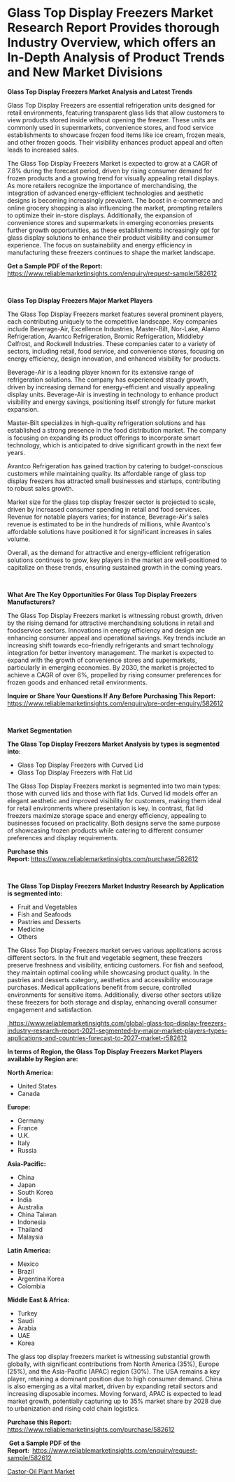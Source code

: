 <p><h1>Glass Top Display Freezers Market Research Report Provides thorough Industry Overview, which offers an In-Depth Analysis of Product Trends and New Market Divisions</h1></p><p><strong>Glass Top Display Freezers Market Analysis and Latest Trends</strong></p>
<p><p>Glass Top Display Freezers are essential refrigeration units designed for retail environments, featuring transparent glass lids that allow customers to view products stored inside without opening the freezer. These units are commonly used in supermarkets, convenience stores, and food service establishments to showcase frozen food items like ice cream, frozen meals, and other frozen goods. Their visibility enhances product appeal and often leads to increased sales.</p><p>The Glass Top Display Freezers Market is expected to grow at a CAGR of 7.8% during the forecast period, driven by rising consumer demand for frozen products and a growing trend for visually appealing retail displays. As more retailers recognize the importance of merchandising, the integration of advanced energy-efficient technologies and aesthetic designs is becoming increasingly prevalent. The boost in e-commerce and online grocery shopping is also influencing the market, prompting retailers to optimize their in-store displays. Additionally, the expansion of convenience stores and supermarkets in emerging economies presents further growth opportunities, as these establishments increasingly opt for glass display solutions to enhance their product visibility and consumer experience. The focus on sustainability and energy efficiency in manufacturing these freezers continues to shape the market landscape.</p></p>
<p><strong>Get a Sample PDF of the Report:&nbsp;</strong> <a href="https://www.reliablemarketinsights.com/enquiry/request-sample/582612?utm_campaign=3005&utm_medium=2&utm_source=Github&utm_content=ia&utm_term=23032025&utm_id=glass-top-display-freezers">https://www.reliablemarketinsights.com/enquiry/request-sample/582612</a></p>
<p>&nbsp;</p>
<p><strong>Glass Top Display Freezers Major Market Players</strong></p>
<p><p>The Glass Top Display Freezers market features several prominent players, each contributing uniquely to the competitive landscape. Key companies include Beverage-Air, Excellence Industries, Master-Bilt, Nor-Lake, Alamo Refrigeration, Avantco Refrigeration, Bromic Refrigeration, Middleby Celfrost, and Rockwell Industries. These companies cater to a variety of sectors, including retail, food service, and convenience stores, focusing on energy efficiency, design innovation, and enhanced visibility for products.</p><p>Beverage-Air is a leading player known for its extensive range of refrigeration solutions. The company has experienced steady growth, driven by increasing demand for energy-efficient and visually appealing display units. Beverage-Air is investing in technology to enhance product visibility and energy savings, positioning itself strongly for future market expansion.</p><p>Master-Bilt specializes in high-quality refrigeration solutions and has established a strong presence in the food distribution market. The company is focusing on expanding its product offerings to incorporate smart technology, which is anticipated to drive significant growth in the next few years.</p><p>Avantco Refrigeration has gained traction by catering to budget-conscious customers while maintaining quality. Its affordable range of glass top display freezers has attracted small businesses and startups, contributing to robust sales growth.</p><p>Market size for the glass top display freezer sector is projected to scale, driven by increased consumer spending in retail and food services. Revenue for notable players varies; for instance, Beverage-Air's sales revenue is estimated to be in the hundreds of millions, while Avantco's affordable solutions have positioned it for significant increases in sales volume.</p><p>Overall, as the demand for attractive and energy-efficient refrigeration solutions continues to grow, key players in the market are well-positioned to capitalize on these trends, ensuring sustained growth in the coming years.</p></p>
<p>&nbsp;</p>
<p><strong>What Are The Key Opportunities For Glass Top Display Freezers Manufacturers?</strong></p>
<p><p>The Glass Top Display Freezers market is witnessing robust growth, driven by the rising demand for attractive merchandising solutions in retail and foodservice sectors. Innovations in energy efficiency and design are enhancing consumer appeal and operational savings. Key trends include an increasing shift towards eco-friendly refrigerants and smart technology integration for better inventory management. The market is expected to expand with the growth of convenience stores and supermarkets, particularly in emerging economies. By 2030, the market is projected to achieve a CAGR of over 6%, propelled by rising consumer preferences for frozen goods and enhanced retail environments.</p></p>
<p><strong>Inquire or Share Your Questions If Any Before Purchasing This Report:</strong> <a href="https://www.reliablemarketinsights.com/enquiry/pre-order-enquiry/582612?utm_campaign=3005&utm_medium=2&utm_source=Github&utm_content=ia&utm_term=23032025&utm_id=glass-top-display-freezers">https://www.reliablemarketinsights.com/enquiry/pre-order-enquiry/582612</a></p>
<p>&nbsp;</p>
<p><strong>Market Segmentation</strong></p>
<p><strong>The Glass Top Display Freezers Market Analysis by types is segmented into:</strong></p>
<p><ul><li>Glass Top Display Freezers with Curved Lid</li><li>Glass Top Display Freezers with Flat Lid</li></ul></p>
<p><p>The Glass Top Display Freezers market is segmented into two main types: those with curved lids and those with flat lids. Curved lid models offer an elegant aesthetic and improved visibility for customers, making them ideal for retail environments where presentation is key. In contrast, flat lid freezers maximize storage space and energy efficiency, appealing to businesses focused on practicality. Both designs serve the same purpose of showcasing frozen products while catering to different consumer preferences and display requirements.</p></p>
<p><strong>Purchase this Report:&nbsp;</strong><a href="https://www.reliablemarketinsights.com/purchase/582612?utm_campaign=3005&utm_medium=2&utm_source=Github&utm_content=ia&utm_term=23032025&utm_id=glass-top-display-freezers">https://www.reliablemarketinsights.com/purchase/582612</a></p>
<p>&nbsp;</p>
<p><strong>The Glass Top Display Freezers Market Industry Research by Application is segmented into:</strong></p>
<p><ul><li>Fruit and Vegetables</li><li>Fish and Seafoods</li><li>Pastries and Desserts</li><li>Medicine</li><li>Others</li></ul></p>
<p><p>The Glass Top Display Freezers market serves various applications across different sectors. In the fruit and vegetable segment, these freezers preserve freshness and visibility, enticing customers. For fish and seafood, they maintain optimal cooling while showcasing product quality. In the pastries and desserts category, aesthetics and accessibility encourage purchases. Medical applications benefit from secure, controlled environments for sensitive items. Additionally, diverse other sectors utilize these freezers for both storage and display, enhancing overall consumer engagement and satisfaction.</p></p>
<p><a href="https://www.reliablemarketinsights.com/global-glass-top-display-freezers-industry-research-report-2021-segmented-by-major-market-players-types-applications-and-countries-forecast-to-2027-market-r582612?utm_campaign=3005&utm_medium=2&utm_source=Github&utm_content=ia&utm_term=23032025&utm_id=glass-top-display-freezers">&nbsp;https://www.reliablemarketinsights.com/global-glass-top-display-freezers-industry-research-report-2021-segmented-by-major-market-players-types-applications-and-countries-forecast-to-2027-market-r582612</a></p>
<p><strong>In terms of Region, the Glass Top Display Freezers Market Players available by Region are:</strong></p>
<p>
    <p> <strong> North America: </strong>
        <ul>
            <li>United States</li>
            <li>Canada</li>
        </ul>
        </p> 
    <p> <strong> Europe: </strong>
        <ul>
            <li>Germany</li>
            <li>France</li>
            <li>U.K.</li>
            <li>Italy</li>
            <li>Russia</li>
        </ul>
        </p> 
    <p> <strong> Asia-Pacific: </strong>
        <ul>
            <li>China</li>
            <li>Japan</li>
            <li>South Korea</li>
            <li>India</li>
            <li>Australia</li>
            <li>China Taiwan</li>
            <li>Indonesia</li>
            <li>Thailand</li>
            <li>Malaysia</li>
        </ul>
        </p> 
    <p> <strong> Latin America: </strong>
        <ul>
            <li>Mexico</li>
            <li>Brazil</li>
            <li>Argentina Korea</li>
            <li>Colombia</li>
        </ul>
        </p> 
    <p> <strong> Middle East & Africa: </strong>
        <ul>
            <li>Turkey</li>
            <li>Saudi</li>
            <li>Arabia</li>
            <li>UAE</li>
            <li>Korea</li>
        </ul>
    </p>
    </p>
<p><p>The glass top display freezers market is witnessing substantial growth globally, with significant contributions from North America (35%), Europe (25%), and the Asia-Pacific (APAC) region (30%). The USA remains a key player, retaining a dominant position due to high consumer demand. China is also emerging as a vital market, driven by expanding retail sectors and increasing disposable incomes. Moving forward, APAC is expected to lead market growth, potentially capturing up to 35% market share by 2028 due to urbanization and rising cold chain logistics.</p></p>
<p><strong>Purchase this Report: </strong><a href="https://www.reliablemarketinsights.com/purchase/582612?utm_campaign=3005&utm_medium=2&utm_source=Github&utm_content=ia&utm_term=23032025&utm_id=glass-top-display-freezers">https://www.reliablemarketinsights.com/purchase/582612</a></p>
<p>&nbsp;<strong>Get a Sample PDF of the Report:&nbsp;&nbsp;</strong><a href="https://www.reliablemarketinsights.com/enquiry/request-sample/582612?utm_campaign=3005&utm_medium=2&utm_source=Github&utm_content=ia&utm_term=23032025&utm_id=glass-top-display-freezers">https://www.reliablemarketinsights.com/enquiry/request-sample/582612</a></p>
<p><strong></strong></p>
<p><p><a href="https://github.com/saoneubeh8/Market-Research-Report-List-1/blob/main/castor-oil-plant-market.md?utm_campaign=3005&utm_medium=2&utm_source=Github&utm_content=ia&utm_term=23032025&utm_id=glass-top-display-freezers">Castor-Oil Plant Market</a></p></p>